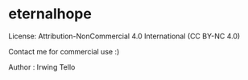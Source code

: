 # eternalhope
License: Attribution-NonCommercial 4.0 International (CC BY-NC 4.0)

Contact me for commercial use :)

Author : Irwing Tello
